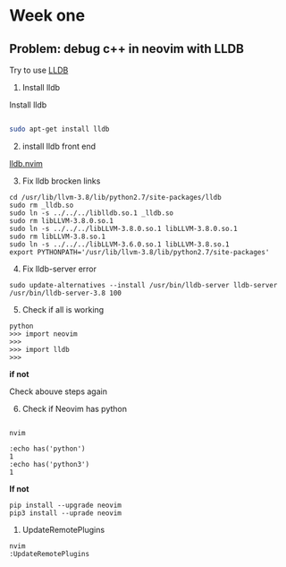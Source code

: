# Week one

## Problem: debug c++ in neovim with LLDB

Try to use [LLDB](http://lldb.llvm.org/)

1. Install lldb

Install lldb

```bash

sudo apt-get install lldb

```

2. install lldb front end

[lldb.nvim](https://github.com/critiqjo/lldb.nvim)

3. Fix lldb brocken links

```
cd /usr/lib/llvm-3.8/lib/python2.7/site-packages/lldb
sudo rm _lldb.so
sudo ln -s ../../../liblldb.so.1 _lldb.so
sudo rm libLLVM-3.8.0.so.1
sudo ln -s ../../../libLLVM-3.8.0.so.1 libLLVM-3.8.0.so.1
sudo rm libLLVM-3.8.so.1
sudo ln -s ../../../libLLVM-3.6.0.so.1 libLLVM-3.8.so.1
export PYTHONPATH='/usr/lib/llvm-3.8/lib/python2.7/site-packages'
```

4. Fix lldb-server error

```
sudo update-alternatives --install /usr/bin/lldb-server lldb-server /usr/bin/lldb-server-3.8 100

```

5. Check if all is working

```
python
>>> import neovim
>>>
>>> import lldb
>>>

```
__if not__

Check abouve steps again

6. Check if Neovim has python

```

nvim

:echo has('python')
1
:echo has('python3')
1

```

__If not__

```
pip install --upgrade neovim
pip3 install --uprade neovim

```

1. UpdateRemotePlugins

```
nvim
:UpdateRemotePlugins

```
